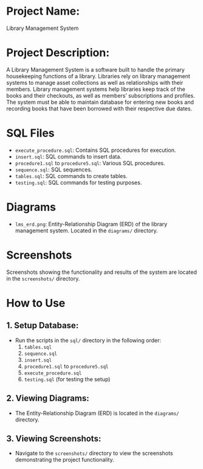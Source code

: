 # Project Name: 
Library Management System

# Project Description: 
A Library Management System is a software built to handle the primary housekeeping functions of a library. Libraries rely on library management systems to manage asset collections as well as relationships with their members.
Library management systems help libraries keep track of the books and their checkouts, as well as members’ subscriptions and profiles. The system must be able to maintain database for entering new books and recording books that have been borrowed with their respective due dates.



# SQL Files
- `execute_procedure.sql`: Contains SQL procedures for execution.
- `insert.sql`: SQL commands to insert data.
- `procedure1.sql` to `procedure5.sql`: Various SQL procedures.
- `sequence.sql`: SQL sequences.
- `tables.sql`: SQL commands to create tables.
- `testing.sql`: SQL commands for testing purposes.

# Diagrams
- `lms_erd.png`: Entity-Relationship Diagram (ERD) of the library management system. Located in the `diagrams/` directory.

# Screenshots
Screenshots showing the functionality and results of the system are located in the `screenshots/` directory.

# How to Use
## 1. Setup Database:
   - Run the scripts in the `sql/` directory in the following order:
     1. `tables.sql`
     2. `sequence.sql`
     3. `insert.sql`
     4. `procedure1.sql` to `procedure5.sql`
     5. `execute_procedure.sql`
     6. `testing.sql` (for testing the setup)

## 2. Viewing Diagrams:
   - The Entity-Relationship Diagram (ERD) is located in the `diagrams/` directory.

## 3. Viewing Screenshots:
   - Navigate to the `screenshots/` directory to view the screenshots demonstrating the project functionality.

